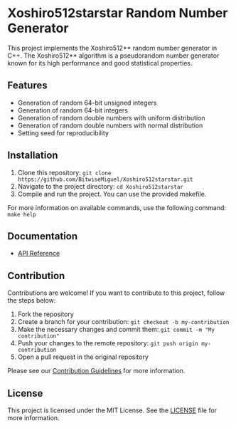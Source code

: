 # Xoshiro512starstar Random Number Generator

This project implements the Xoshiro512** random number generator in C++.
The Xoshiro512** algorithm is a pseudorandom number generator known for its high performance and good statistical properties.

## Features

- Generation of random 64-bit unsigned integers
- Generation of random 64-bit integers
- Generation of random double numbers with uniform distribution
- Generation of random double numbers with normal distribution
- Setting seed for reproducibility

## Installation

1. Clone this repository: `git clone https://github.com/BitwiseMiguel/Xoshiro512starstar.git`
2. Navigate to the project directory: `cd Xoshiro512starstar`
3. Compile and run the project. You can use the provided makefile.

For more information on available commands, use the following command: `make help`

## Documentation

- [API Reference](docs/api-reference.md)

## Contribution

Contributions are welcome! If you want to contribute to this project, follow the steps below:

1. Fork the repository
2. Create a branch for your contribution: `git checkout -b my-contribution`
3. Make the necessary changes and commit them: `git commit -m "My contribution"`
4. Push your changes to the remote repository: `git push origin my-contribution`
5. Open a pull request in the original repository

Please see our [Contribution Guidelines](CONTRIBUTING.md) for more information.

## License

This project is licensed under the MIT License. See the [LICENSE](./LICENSE) file for more information.

